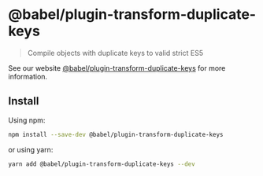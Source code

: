 # @babel/plugin-transform-duplicate-keys

> Compile objects with duplicate keys to valid strict ES5

See our
website [@babel/plugin-transform-duplicate-keys](https://babeljs.io/docs/babel-plugin-transform-duplicate-keys)
for more information.

## Install

Using npm:

```sh
npm install --save-dev @babel/plugin-transform-duplicate-keys
```

or using yarn:

```sh
yarn add @babel/plugin-transform-duplicate-keys --dev
```
